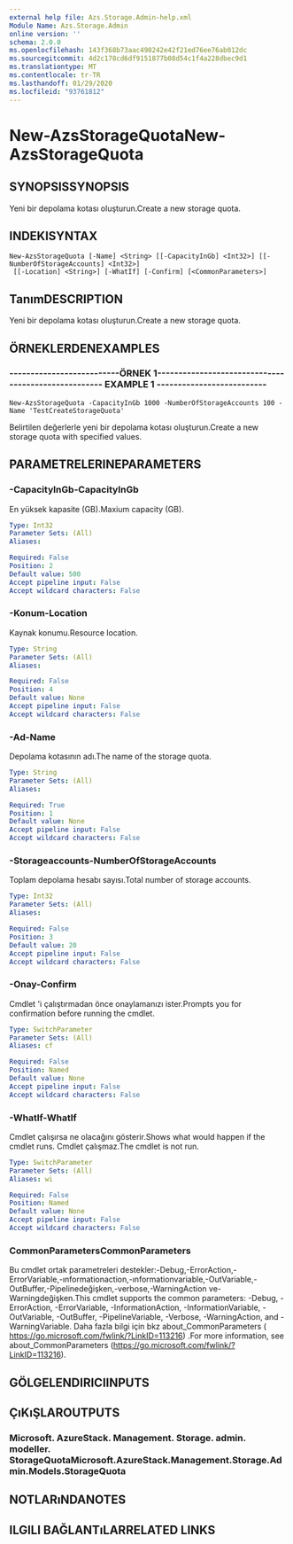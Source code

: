 ```yaml
---
external help file: Azs.Storage.Admin-help.xml
Module Name: Azs.Storage.Admin
online version: ''
schema: 2.0.0
ms.openlocfilehash: 143f368b73aac490242e42f21ed76ee76ab012dc
ms.sourcegitcommit: 4d2c178cd6df9151877b08d54c1f4a228dbec9d1
ms.translationtype: MT
ms.contentlocale: tr-TR
ms.lasthandoff: 01/29/2020
ms.locfileid: "93761812"
---
```

# <span data-ttu-id="d0cc0-101">New-AzsStorageQuota</span><span class="sxs-lookup"><span data-stu-id="d0cc0-101">New-AzsStorageQuota</span></span>

## <span data-ttu-id="d0cc0-102">SYNOPSIS</span><span class="sxs-lookup"><span data-stu-id="d0cc0-102">SYNOPSIS</span></span>
<span data-ttu-id="d0cc0-103">Yeni bir depolama kotası oluşturun.</span><span class="sxs-lookup"><span data-stu-id="d0cc0-103">Create a new storage quota.</span></span>

## <span data-ttu-id="d0cc0-104">INDEKI</span><span class="sxs-lookup"><span data-stu-id="d0cc0-104">SYNTAX</span></span>

```
New-AzsStorageQuota [-Name] <String> [[-CapacityInGb] <Int32>] [[-NumberOfStorageAccounts] <Int32>]
 [[-Location] <String>] [-WhatIf] [-Confirm] [<CommonParameters>]
```

## <span data-ttu-id="d0cc0-105">Tanım</span><span class="sxs-lookup"><span data-stu-id="d0cc0-105">DESCRIPTION</span></span>
<span data-ttu-id="d0cc0-106">Yeni bir depolama kotası oluşturun.</span><span class="sxs-lookup"><span data-stu-id="d0cc0-106">Create a new storage quota.</span></span>

## <span data-ttu-id="d0cc0-107">ÖRNEKLERDEN</span><span class="sxs-lookup"><span data-stu-id="d0cc0-107">EXAMPLES</span></span>

### <span data-ttu-id="d0cc0-108">--------------------------ÖRNEK 1--------------------------</span><span class="sxs-lookup"><span data-stu-id="d0cc0-108">-------------------------- EXAMPLE 1 --------------------------</span></span>
```
New-AzsStorageQuota -CapacityInGb 1000 -NumberOfStorageAccounts 100 -Name 'TestCreateStorageQuota'
```

<span data-ttu-id="d0cc0-109">Belirtilen değerlerle yeni bir depolama kotası oluşturun.</span><span class="sxs-lookup"><span data-stu-id="d0cc0-109">Create a new storage quota with specified values.</span></span>

## <span data-ttu-id="d0cc0-110">PARAMETRELERINE</span><span class="sxs-lookup"><span data-stu-id="d0cc0-110">PARAMETERS</span></span>

### <span data-ttu-id="d0cc0-111">-CapacityInGb</span><span class="sxs-lookup"><span data-stu-id="d0cc0-111">-CapacityInGb</span></span>
<span data-ttu-id="d0cc0-112">En yüksek kapasite (GB).</span><span class="sxs-lookup"><span data-stu-id="d0cc0-112">Maxium capacity (GB).</span></span>

```yaml
Type: Int32
Parameter Sets: (All)
Aliases: 

Required: False
Position: 2
Default value: 500
Accept pipeline input: False
Accept wildcard characters: False
```

### <span data-ttu-id="d0cc0-113">-Konum</span><span class="sxs-lookup"><span data-stu-id="d0cc0-113">-Location</span></span>
<span data-ttu-id="d0cc0-114">Kaynak konumu.</span><span class="sxs-lookup"><span data-stu-id="d0cc0-114">Resource location.</span></span>

```yaml
Type: String
Parameter Sets: (All)
Aliases: 

Required: False
Position: 4
Default value: None
Accept pipeline input: False
Accept wildcard characters: False
```

### <span data-ttu-id="d0cc0-115">-Ad</span><span class="sxs-lookup"><span data-stu-id="d0cc0-115">-Name</span></span>
<span data-ttu-id="d0cc0-116">Depolama kotasının adı.</span><span class="sxs-lookup"><span data-stu-id="d0cc0-116">The name of the storage quota.</span></span>

```yaml
Type: String
Parameter Sets: (All)
Aliases: 

Required: True
Position: 1
Default value: None
Accept pipeline input: False
Accept wildcard characters: False
```

### <span data-ttu-id="d0cc0-117">-Storageaccounts</span><span class="sxs-lookup"><span data-stu-id="d0cc0-117">-NumberOfStorageAccounts</span></span>
<span data-ttu-id="d0cc0-118">Toplam depolama hesabı sayısı.</span><span class="sxs-lookup"><span data-stu-id="d0cc0-118">Total number of storage accounts.</span></span>

```yaml
Type: Int32
Parameter Sets: (All)
Aliases: 

Required: False
Position: 3
Default value: 20
Accept pipeline input: False
Accept wildcard characters: False
```

### <span data-ttu-id="d0cc0-119">-Onay</span><span class="sxs-lookup"><span data-stu-id="d0cc0-119">-Confirm</span></span>
<span data-ttu-id="d0cc0-120">Cmdlet 'i çalıştırmadan önce onaylamanızı ister.</span><span class="sxs-lookup"><span data-stu-id="d0cc0-120">Prompts you for confirmation before running the cmdlet.</span></span>

```yaml
Type: SwitchParameter
Parameter Sets: (All)
Aliases: cf

Required: False
Position: Named
Default value: None
Accept pipeline input: False
Accept wildcard characters: False
```

### <span data-ttu-id="d0cc0-121">-WhatIf</span><span class="sxs-lookup"><span data-stu-id="d0cc0-121">-WhatIf</span></span>
<span data-ttu-id="d0cc0-122">Cmdlet çalışırsa ne olacağını gösterir.</span><span class="sxs-lookup"><span data-stu-id="d0cc0-122">Shows what would happen if the cmdlet runs.</span></span>
<span data-ttu-id="d0cc0-123">Cmdlet çalışmaz.</span><span class="sxs-lookup"><span data-stu-id="d0cc0-123">The cmdlet is not run.</span></span>

```yaml
Type: SwitchParameter
Parameter Sets: (All)
Aliases: wi

Required: False
Position: Named
Default value: None
Accept pipeline input: False
Accept wildcard characters: False
```

### <span data-ttu-id="d0cc0-124">CommonParameters</span><span class="sxs-lookup"><span data-stu-id="d0cc0-124">CommonParameters</span></span>
<span data-ttu-id="d0cc0-125">Bu cmdlet ortak parametreleri destekler:-Debug,-ErrorAction,-ErrorVariable,-ınformationaction,-ınformationvariable,-OutVariable,-OutBuffer,-Pipelinedeğişken,-verbose,-WarningAction ve-Warningdeğişken.</span><span class="sxs-lookup"><span data-stu-id="d0cc0-125">This cmdlet supports the common parameters: -Debug, -ErrorAction, -ErrorVariable, -InformationAction, -InformationVariable, -OutVariable, -OutBuffer, -PipelineVariable, -Verbose, -WarningAction, and -WarningVariable.</span></span> <span data-ttu-id="d0cc0-126">Daha fazla bilgi için bkz about_CommonParameters ( https://go.microsoft.com/fwlink/?LinkID=113216) .</span><span class="sxs-lookup"><span data-stu-id="d0cc0-126">For more information, see about_CommonParameters (https://go.microsoft.com/fwlink/?LinkID=113216).</span></span>

## <span data-ttu-id="d0cc0-127">GÖLGELENDIRICI</span><span class="sxs-lookup"><span data-stu-id="d0cc0-127">INPUTS</span></span>

## <span data-ttu-id="d0cc0-128">ÇıKıŞLAR</span><span class="sxs-lookup"><span data-stu-id="d0cc0-128">OUTPUTS</span></span>

### <span data-ttu-id="d0cc0-129">Microsoft. AzureStack. Management. Storage. admin. modeller. StorageQuota</span><span class="sxs-lookup"><span data-stu-id="d0cc0-129">Microsoft.AzureStack.Management.Storage.Admin.Models.StorageQuota</span></span>

## <span data-ttu-id="d0cc0-130">NOTLARıNDA</span><span class="sxs-lookup"><span data-stu-id="d0cc0-130">NOTES</span></span>

## <span data-ttu-id="d0cc0-131">ILGILI BAĞLANTıLAR</span><span class="sxs-lookup"><span data-stu-id="d0cc0-131">RELATED LINKS</span></span>


